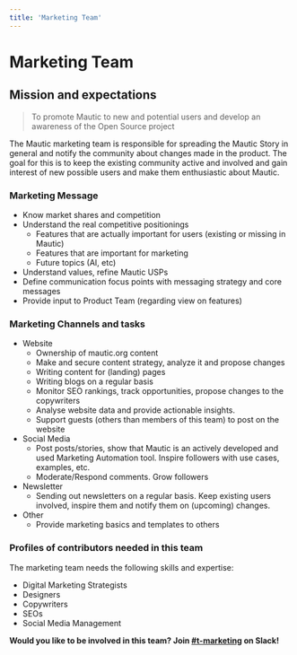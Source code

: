 ```yaml
---
title: 'Marketing Team'
---
```


# Marketing Team

## Mission and expectations

> To promote Mautic to new and potential users and develop an awareness of the Open Source project

The Mautic marketing team is responsible for spreading the Mautic Story in general and notify the community about changes made in the product. The goal for this is to keep the existing community active and involved and gain interest of new possible users and make them enthusiastic about Mautic.

### Marketing Message

* Know market shares and competition
* Understand the real competitive positionings
  * Features that are actually important for users (existing or missing in Mautic)
  * Features that are important for marketing
  * Future topics (AI, etc)
* Understand values, refine Mautic USPs
* Define communication focus points with messaging strategy and core messages
* Provide input to Product Team (regarding view on features)

### Marketing Channels and tasks

* Website
  * Ownership of mautic.org content
  * Make and secure content strategy, analyze it and propose changes
  * Writing content for (landing) pages
  * Writing blogs on a regular basis
  * Monitor SEO rankings, track opportunities, propose changes to the copywriters
  * Analyse website data and provide actionable insights.
  * Support guests (others than members of this team) to post on the website
* Social Media
  * Post posts/stories, show that Mautic is an actively developed and used Marketing Automation tool. Inspire followers with use cases, examples, etc.
  * Moderate/Respond comments. Grow followers
* Newsletter
  * Sending out newsletters on a regular basis. Keep existing users involved, inspire them and notify them on (upcoming) changes.
* Other
  * Provide marketing basics and templates to others

### Profiles of contributors needed in this team

The marketing team needs the following skills and expertise:

* Digital Marketing Strategists
* Designers
* Copywriters
* SEOs
* Social Media Management

**Would you like to be involved in this team?  Join [#t-marketing](https://mautic.slack.com/archives/CQVHG9X1N) on Slack!**